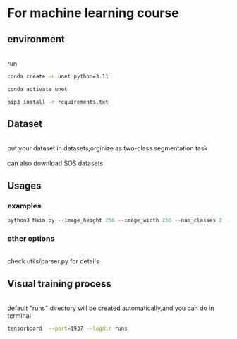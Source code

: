 # For machine learning course
## environment
</br> run </br>
```bash
conda create -n unet python=3.11
```
```bash
conda activate unet
```
```bash
pip3 install -r requirements.txt
```
## Dataset
</br> put your dataset in datasets,orginize as two-class segmentation task </br>
</br> can also download SOS datasets </br>

## Usages
### examples

```python
python3 Main.py --image_height 256 --image_width 256 --num_classes 2  --dataset_path ./datasets/SOS/palsar --epochs 100 
```


### other options
</br> check utils/parser.py for details</br>

## Visual training process
</br>default "runs" directory will be created automatically,and you can do in terminal</br>
 ```bash 
tensorboard  --port=1937 --logdir runs 
```
